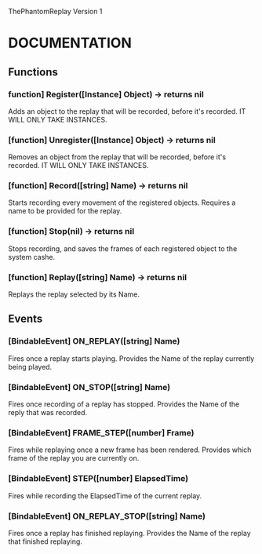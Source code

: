 ThePhantomReplay
Version 1

# DOCUMENTATION

## Functions
### function] Register([Instance] Object) -> returns nil
Adds an object to the replay that will be recorded, before it's recorded. IT WILL ONLY TAKE INSTANCES.
  
### [function] Unregister([Instance] Object) -> returns nil
Removes an object from the replay that will be recorded, before it's recorded. IT WILL ONLY TAKE INSTANCES.
  
### [function] Record([string] Name) -> returns nil
Starts recording every movement of the registered objects. Requires a name to be provided for the replay.

### [function] Stop(nil) -> returns nil
Stops recording, and saves the frames of each registered object to the system cashe.
  
### [function] Replay([string] Name) -> returns nil
Replays the replay selected by its Name.

## Events
### [BindableEvent] ON_REPLAY([string] Name)
Fires once a replay starts playing. Provides the Name of the replay currently being played.
  
### [BindableEvent] ON_STOP([string] Name)
Fires once recording of a replay has stopped. Provides the Name of the reply that was recorded.

### [BindableEvent] FRAME_STEP([number] Frame)
Fires while replaying once a new frame has been rendered. Provides which frame of the replay you are currently on.
  
### [BindableEvent] STEP([number] ElapsedTime)
Fires while recording the ElapsedTime of the current replay.

### [BindableEvent] ON_REPLAY_STOP([string] Name)
Fires once a replay has finished replaying. Provides the Name of the replay that finished replaying.
